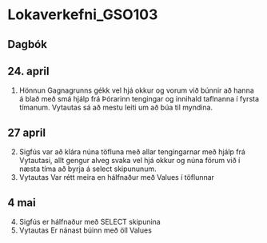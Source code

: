# Lokaverkefni_GSO103
## Dagbók
## 24. april
1. Hönnun Gagnagrunns gékk vel hjá okkur og vorum við búnnir að hanna á blað með smá hjálp frá Þórarinn tengingar og innihald taflnanna í fyrsta tímanum. Vytautas sá að mestu leiti um að búa til myndina.
## 27 april
2. Sigfús var að klára núna töfluna með allar tengingarnar með hjálp frá Vytautasi, allt gengur alveg svaka vel hjá okkur og núna förum við í næsta tíma að byrja á select skipununum.
3. Vytautas Var rétt meira en hálfnaður með Values í töflunnar
## 4 mai
4. Sigfús er hálfnaður með SELECT skipunina
5. Vytautas Er nánast búinn með öll Values
